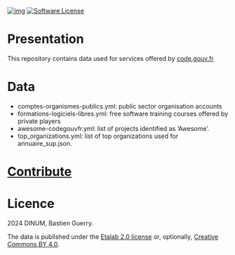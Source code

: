 [![img](https://img.shields.io/badge/code.gouv.fr-contributif-blue.svg)](https://code.gouv.fr/documentation/#/publier)
[![Software License](https://img.shields.io/badge/Licenses-CC%20BY%204.0%20&%20Licence%20Ouverte-orange.svg)](https://git.sr.ht/~codegouvfr/codegouvfr-data/tree/main/item/LICENSES)

# Presentation

This repository contains data used for services offered by
[code.gouv.fr](https://code.gouv.fr.)

# Data

- comptes-organismes-publics.yml: public sector organisation accounts
- formations-logiciels-libres.yml: free software training courses offered by private players
- awesome-codegouvfr.yml: list of projects identified as ‘Awesome’.
- top\_organizations.yml: list of top organizations used for annuaire\_sup.json.

# [Contribute](CONTRIBUTE.md)

# Licence

2024 DINUM, Bastien Guerry.

The data is published under the [Etalab 2.0 license](LICENSES/LICENSE.Etalab-2.0.md) or, optionally, [Creative Commons BY 4.0](https://creativecommons.org/licenses/by/4.0/deed.fr).

